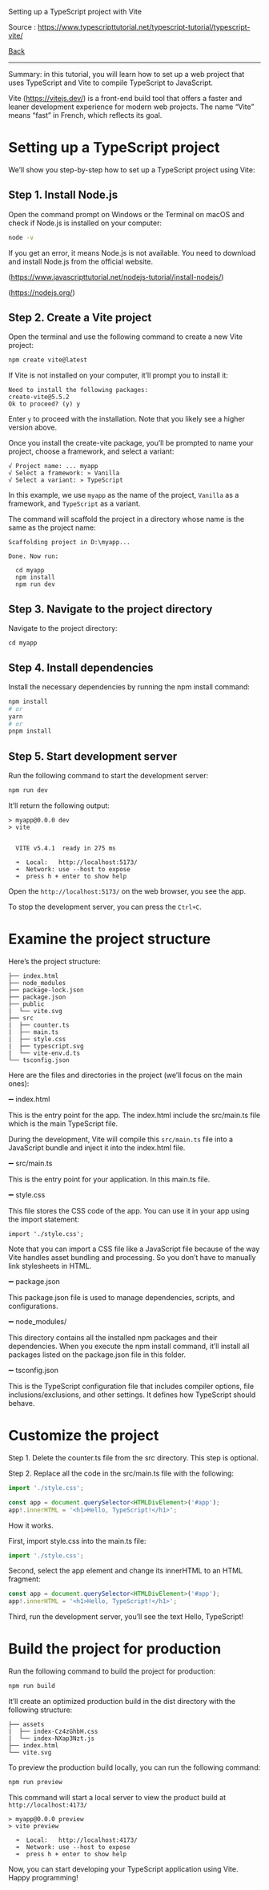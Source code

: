 
Setting up a TypeScript project with Vite

Source : https://www.typescripttutorial.net/typescript-tutorial/typescript-vite/

[Back](../readme.md)

---


Summary: in this tutorial, you will learn how to set up a web project that uses TypeScript and Vite to compile TypeScript to JavaScript.

Vite (https://vitejs.dev/) is a front-end build tool that offers a faster and leaner development experience for modern web projects. The name “Vite” means “fast” in French, which reflects its goal.

# Setting up a TypeScript project

We’ll show you step-by-step how to set up a TypeScript project using Vite:

## Step 1. Install Node.js

Open the command prompt on Windows or the Terminal on macOS and check if Node.js is installed on your computer:

```sh
node -v

```

If you get an error, it means Node.js is not available. You need to download and install Node.js from the official website.

(https://www.javascripttutorial.net/nodejs-tutorial/install-nodejs/)

(https://nodejs.org/)

## Step 2. Create a Vite project

Open the terminal and use the following command to create a new Vite project:

```sh
npm create vite@latest

```

If Vite is not installed on your computer, it’ll prompt you to install it:

```
Need to install the following packages:
create-vite@5.5.2
Ok to proceed? (y) y

```

Enter `y` to proceed with the installation. Note that you likely see a higher version above.

Once you install the create-vite package, you’ll be prompted to name your project, choose a framework, and select a variant:

```
√ Project name: ... myapp
√ Select a framework: » Vanilla
√ Select a variant: » TypeScript

```

In this example, we use `myapp` as the name of the project, `Vanilla` as a framework, and `TypeScript` as a variant.

The command will scaffold the project in a directory whose name is the same as the project name:

```
Scaffolding project in D:\myapp...

Done. Now run:

  cd myapp
  npm install
  npm run dev

```
## Step 3. Navigate to the project directory

Navigate to the project directory:

```
cd myapp

```

## Step 4. Install dependencies

Install the necessary dependencies by running the npm install command:

```sh
npm install
# or
yarn
# or 
pnpm install

```
## Step 5. Start development server

Run the following command to start the development server:

```sh
npm run dev

```

It’ll return the following output:

```
> myapp@0.0.0 dev
> vite


  VITE v5.4.1  ready in 275 ms

  ➜  Local:   http://localhost:5173/
  ➜  Network: use --host to expose
  ➜  press h + enter to show help

```

Open the `http://localhost:5173/` on the web browser, you see the app.

To stop the development server, you can press the `Ctrl+C`.

# Examine the project structure

Here’s the project structure:

```
├── index.html
├── node_modules
├── package-lock.json
├── package.json
├── public
|  └── vite.svg
├── src
|  ├── counter.ts
|  ├── main.ts
|  ├── style.css
|  ├── typescript.svg
|  └── vite-env.d.ts
└── tsconfig.json

```

Here are the files and directories in the project (we’ll focus on the main ones):

➖ index.html

This is the entry point for the app. The index.html include the src/main.ts file which is the main TypeScript file.

During the development, Vite will compile this `src/main.ts` file into a JavaScript bundle and inject it into the index.html file.

➖ src/main.ts

This is the entry point for your application. In this main.ts file.

➖ style.css

This file stores the CSS code of the app. You can use it in your app using the import statement:

```
import './style.css';

```

Note that you can import a CSS file like a JavaScript file because of the way Vite handles asset bundling and processing. So you don’t have to manually link stylesheets in HTML.

➖ package.json

This package.json file is used to manage dependencies, scripts, and configurations.

➖ node_modules/

This directory contains all the installed npm packages and their dependencies. When you execute the npm install command, it’ll install all packages listed on the package.json file in this folder.

➖ tsconfig.json

This is the TypeScript configuration file that includes compiler options, file inclusions/exclusions, and other settings. It defines how TypeScript should behave.

# Customize the project

Step 1. Delete the counter.ts file from the src directory. This step is optional.

Step 2. Replace all the code in the src/main.ts file with the following:

```js
import './style.css';

const app = document.querySelector<HTMLDivElement>('#app');
app!.innerHTML = '<h1>Hello, TypeScript!</h1>';

```

How it works.

First, import style.css into the main.ts file:

```js
import './style.css';

```

Second, select the app element and change its innerHTML to an HTML fragment:

```js
const app = document.querySelector<HTMLDivElement>('#app');
app!.innerHTML = '<h1>Hello, TypeScript!</h1>';

```

Third, run the development server, you’ll see the text Hello, TypeScript!

# Build the project for production

Run the following command to build the project for production:

```sh
npm run build

```

It’ll create an optimized production build in the dist directory with the following structure:

```
├── assets
|  ├── index-Cz4zGhbH.css
|  └── index-NXap3Nzt.js
├── index.html
└── vite.svg

```

To preview the production build locally, you can run the following command:

```sh
npm run preview

```
This command will start a local server to view the product build at `http://localhost:4173/`

```
> myapp@0.0.0 preview
> vite preview

  ➜  Local:   http://localhost:4173/
  ➜  Network: use --host to expose
  ➜  press h + enter to show help

```

Now, you can start developing your TypeScript application using Vite. Happy programming!